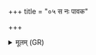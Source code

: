 +++
title = "०५ स नः पावक"

+++
<details><summary>मूलम् (GR)</summary>

स नः पावक दीहिह्य्  
अग्ने वैश्वानर द्युमत् ।  
जमदग्निभिर् आहुतः ॥
</details>